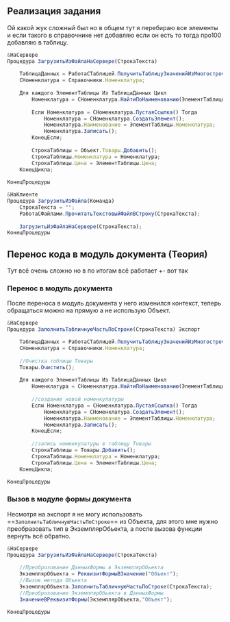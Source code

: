 ## Реализация задания

Ой какой жук сложный был но в общем тут я перебираю все элементы и если такого в справочнике нет добавляю если он есть то тогда про100 добавляю в таблицу.

```js
&НаСервере
Процедура ЗагрузитьИзФайлаНаСервере(СтрокаТекста)
	
	ТаблицаДанных = РаботаСТаблицей.ПолучитьТаблицуЗначенийИзМногострочнойСтроки(СтрокаТекста);
	СНоменклатура = Справочники.Номенклатура;
	
	Для каждого ЭлементТаблицы Из ТаблицаДанных Цикл
		Номенклатура = СНоменклатура.НайтиПоНаименованию(ЭлементТаблицы.Номенклатура);
		
		Если Номенклатура = СНоменклатура.ПустаяСсылка() Тогда
			Номенклатура = СНоменклатура.СоздатьЭлемент();
			Номенклатура.Наименование = ЭлементТаблицы.Номенклатура;
			Номенклатура.Записать();
		КонецЕсли;
		
		СтрокаТаблицы = Объект.Товары.Добавить();
		СтрокаТаблицы.Номенклатура = Номенклатура;
		СтрокаТаблицы.Цена = ЭлементТаблицы.Цена;
	КонецЦикла;
	
КонецПроцедуры

&НаКлиенте
Процедура ЗагрузитьИзФайла(Команда)
	СтрокаТекста = "";
	РаботаСФайлами.ПрочитатьТекстовыйФайлВСтроку(СтрокаТекста);
	
	ЗагрузитьИзФайлаНаСервере(СтрокаТекста);
КонецПроцедуры
```
## Перенос кода в модуль документа (Теория)

Тут всё очень сложно но в по итогам всё работает +- вот так
### Перенос в модуль документа

После переноса в модуль документа у него изменился контекст, теперь обращаться можно на прямую а не использую Объект.

```js
&НаСервере
Процедура ЗаполнитьТабличнуюЧастьПоСтроке(СтрокаТекста) Экспорт

	ТаблицаДанных = РаботаСТаблицей.ПолучитьТаблицуЗначенийИзМногострочнойСтроки(СтрокаТекста);
	СНоменклатура = Справочники.Номенклатура;
	
	//Очистка тоблицы Товары
	Товары.Очистить();
	
	Для каждого ЭлементТаблицы Из ТаблицаДанных Цикл
		Номенклатура = СНоменклатура.НайтиПоНаименованию(ЭлементТаблицы.Номенклатура);
		
		//создание новой номенкулатуры
		Если Номенклатура = СНоменклатура.ПустаяСсылка() Тогда
			Номенклатура = СНоменклатура.СоздатьЭлемент();
			Номенклатура.Наименование = ЭлементТаблицы.Номенклатура;
			Номенклатура.Записать();
		КонецЕсли;
		
		//запись номенкулатуры в таблицу Товары
		СтрокаТаблицы = Товары.Добавить();
		СтрокаТаблицы.Номенклатура = Номенклатура;
		СтрокаТаблицы.Цена = ЭлементТаблицы.Цена;
	КонецЦикла;

КонецПроцедуры 
```

### Вызов в модуле формы документа

Несмотря на экспорт я не могу использовать ==`ЗаполнитьТабличнуюЧастьПоСтроке`== из Объекта, для этого мне нужно преобразовать тип в ЭкземплярОбьекта, а после вызова функции вернуть всё обратно.

```js
&НаСервере
Процедура ЗагрузитьИзФайлаНаСервере(СтрокаТекста)
	
	//Преоброзование ДанныхФормы в ЭкземплярОбьекта
	ЭкземплярОбъекта = РеквизитФормыВЗначение("Объект");
	//Вызов метода Объекта
	ЭкземплярОбъекта.ЗаполнитьТабличнуюЧастьПоСтроке(СтрокаТекста);
	//Преоброзование ЭкземплярОбьекта в ДанныхФормы
	ЗначениеВРеквизитФормы(ЭкземплярОбъекта,"Объект");
	
КонецПроцедуры
```
